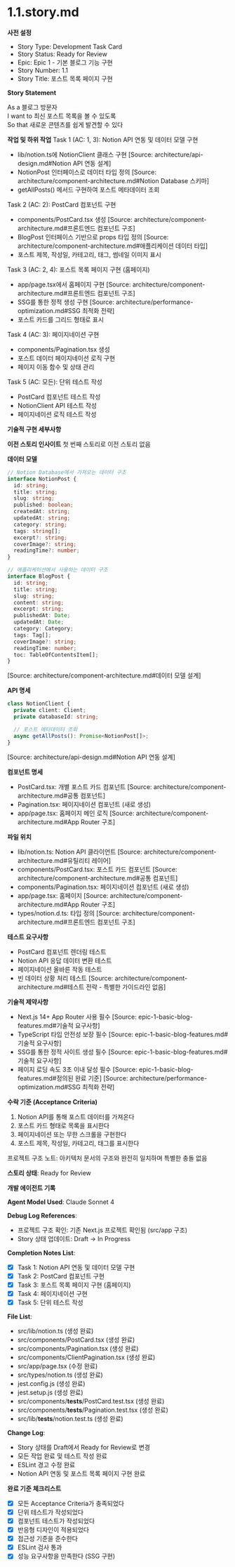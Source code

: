 # 1.1.story.md

<!-- Powered by BMAD™ Core -->

**사전 설정**

- Story Type: Development Task Card
- Story Status: Ready for Review
- Epic: Epic 1 - 기본 블로그 기능 구현
- Story Number: 1.1
- Story Title: 포스트 목록 페이지 구현

**Story Statement**

As a 블로그 방문자  
I want to 최신 포스트 목록을 볼 수 있도록  
So that 새로운 콘텐츠를 쉽게 발견할 수 있다

**작업 및 하위 작업**
Task 1 (AC: 1, 3): Notion API 연동 및 데이터 모델 구현

- lib/notion.ts에 NotionClient 클래스 구현 [Source: architecture/api-design.md#Notion API 연동 설계]
- NotionPost 인터페이스로 데이터 타입 정의 [Source: architecture/component-architecture.md#Notion Database 스키마]
- getAllPosts() 메서드 구현하여 포스트 메타데이터 조회

Task 2 (AC: 2): PostCard 컴포넌트 구현

- components/PostCard.tsx 생성 [Source: architecture/component-architecture.md#프론트엔드 컴포넌트 구조]
- BlogPost 인터페이스 기반으로 props 타입 정의 [Source: architecture/component-architecture.md#애플리케이션 데이터 타입]
- 포스트 제목, 작성일, 카테고리, 태그, 썸네일 이미지 표시

Task 3 (AC: 2, 4): 포스트 목록 페이지 구현 (홈페이지)

- app/page.tsx에서 홈페이지 구현 [Source: architecture/component-architecture.md#프론트엔드 컴포넌트 구조]
- SSG를 통한 정적 생성 구현 [Source: architecture/performance-optimization.md#SSG 최적화 전략]
- 포스트 카드를 그리드 형태로 표시

Task 4 (AC: 3): 페이지네이션 구현

- components/Pagination.tsx 생성
- 포스트 데이터 페이지네이션 로직 구현
- 페이지 이동 함수 및 상태 관리

Task 5 (AC: 모든): 단위 테스트 작성

- PostCard 컴포넌트 테스트 작성
- NotionClient API 테스트 작성
- 페이지네이션 로직 테스트 작성

**기술적 구현 세부사항**

**이전 스토리 인사이트**
첫 번째 스토리로 이전 스토리 없음

**데이터 모델**

```typescript
// Notion Database에서 가져오는 데이터 구조
interface NotionPost {
  id: string;
  title: string;
  slug: string;
  published: boolean;
  createdAt: string;
  updatedAt: string;
  category: string;
  tags: string[];
  excerpt?: string;
  coverImage?: string;
  readingTime?: number;
}

// 애플리케이션에서 사용하는 데이터 구조
interface BlogPost {
  id: string;
  title: string;
  slug: string;
  content: string;
  excerpt: string;
  publishedAt: Date;
  updatedAt: Date;
  category: Category;
  tags: Tag[];
  coverImage?: string;
  readingTime: number;
  toc: TableOfContentsItem[];
}
```

[Source: architecture/component-architecture.md#데이터 모델 설계]

**API 명세**

```typescript
class NotionClient {
  private client: Client;
  private databaseId: string;

  // 포스트 메타데이터 조회
  async getAllPosts(): Promise<NotionPost[]>;
}
```

[Source: architecture/api-design.md#Notion API 연동 설계]

**컴포넌트 명세**

- PostCard.tsx: 개별 포스트 카드 컴포넌트 [Source: architecture/component-architecture.md#공통 컴포넌트]
- Pagination.tsx: 페이지네이션 컴포넌트 (새로 생성)
- app/page.tsx: 홈페이지 메인 로직 [Source: architecture/component-architecture.md#App Router 구조]

**파일 위치**

- lib/notion.ts: Notion API 클라이언트 [Source: architecture/component-architecture.md#유틸리티 레이어]
- components/PostCard.tsx: 포스트 카드 컴포넌트 [Source: architecture/component-architecture.md#공통 컴포넌트]
- components/Pagination.tsx: 페이지네이션 컴포넌트 (새로 생성)
- app/page.tsx: 홈페이지 [Source: architecture/component-architecture.md#App Router 구조]
- types/notion.d.ts: 타입 정의 [Source: architecture/component-architecture.md#프론트엔드 컴포넌트 구조]

**테스트 요구사항**

- PostCard 컴포넌트 렌더링 테스트
- Notion API 응답 데이터 변환 테스트
- 페이지네이션 올바른 작동 테스트
- 빈 데이터 상황 처리 테스트
  [Source: architecture/component-architecture.md#테스트 전략 - 특별한 가이드라인 없음]

**기술적 제약사항**

- Next.js 14+ App Router 사용 필수 [Source: epic-1-basic-blog-features.md#기술적 요구사항]
- TypeScript 타입 안전성 보장 필수 [Source: epic-1-basic-blog-features.md#기술적 요구사항]
- SSG를 통한 정적 사이트 생성 필수 [Source: epic-1-basic-blog-features.md#기술적 요구사항]
- 페이지 로딩 속도 3초 이내 달성 필수 [Source: epic-1-basic-blog-features.md#정의된 완료 기준]
  [Source: architecture/performance-optimization.md#SSG 최적화 전략]

**수락 기준 (Acceptance Criteria)**

1. Notion API를 통해 포스트 데이터를 가져온다
2. 포스트 카드 형태로 목록을 표시한다
3. 페이지네이션 또는 무한 스크롤을 구현한다
4. 포스트 제목, 작성일, 카테고리, 태그를 표시한다

프로젝트 구조 노트: 아키텍처 문서의 구조와 완전히 일치하며 특별한 충돌 없음

**스토리 상태**: Ready for Review

**개발 에이전트 기록**

**Agent Model Used**: Claude Sonnet 4

**Debug Log References**:

- 프로젝트 구조 확인: 기존 Next.js 프로젝트 확인됨 (src/app 구조)
- Story 상태 업데이트: Draft → In Progress

**Completion Notes List**:

- [x] Task 1: Notion API 연동 및 데이터 모델 구현
- [x] Task 2: PostCard 컴포넌트 구현
- [x] Task 3: 포스트 목록 페이지 구현 (홈페이지)
- [x] Task 4: 페이지네이션 구현
- [x] Task 5: 단위 테스트 작성

**File List**:

- src/lib/notion.ts (생성 완료)
- src/components/PostCard.tsx (생성 완료)
- src/components/Pagination.tsx (생성 완료)
- src/components/ClientPagination.tsx (생성 완료)
- src/app/page.tsx (수정 완료)
- src/types/notion.ts (생성 완료)
- jest.config.js (생성 완료)
- jest.setup.js (생성 완료)
- src/components/**tests**/PostCard.test.tsx (생성 완료)
- src/components/**tests**/Pagination.test.tsx (생성 완료)
- src/lib/**tests**/notion.test.ts (생성 완료)

**Change Log**:

- Story 상태를 Draft에서 Ready for Review로 변경
- 모든 작업 완료 및 테스트 작성 완료
- ESLint 경고 수정 완료
- Notion API 연동 및 포스트 목록 페이지 구현 완료

**완료 기준 체크리스트**

- [x] 모든 Acceptance Criteria가 충족되었다
- [x] 단위 테스트가 작성되었다
- [x] 컴포넌트 테스트가 작성되었다
- [x] 반응형 디자인이 적용되었다
- [x] 접근성 기준을 준수한다
- [x] ESLint 검사 통과
- [x] 성능 요구사항을 만족한다 (SSG 구현)
